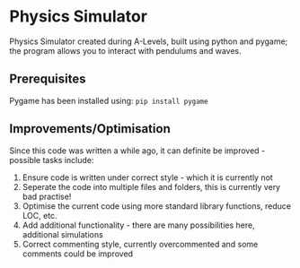 # Physics Simulator
Physics Simulator created during A-Levels, built using python and pygame; the program allows you to interact with pendulums and waves.

## Prerequisites
Pygame has been installed using:
`pip install pygame`

## Improvements/Optimisation
Since this code was written a while ago, it can definite be improved - possible tasks include:
1. Ensure code is written under correct style - which it is currently not
2. Seperate the code into multiple files and folders, this is currently very bad practise!
3. Optimise the current code using more standard library functions, reduce LOC, etc.
4. Add additional functionality - there are many possibilities here, additional simulations
5. Correct commenting style, currently overcommented and some comments could be improved
